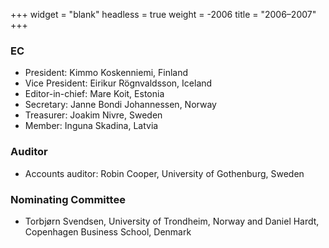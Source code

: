 +++
widget = "blank"
headless = true
weight = -2006
title = "2006–2007"
+++

### EC

*   President: Kimmo Koskenniemi, Finland
*   Vice President: Eirikur Rögnvaldsson, Iceland
*   Editor-in-chief: Mare Koit, Estonia
*   Secretary: Janne Bondi Johannessen, Norway
*   Treasurer: Joakim Nivre, Sweden
*   Member: Inguna Skadina, Latvia

### Auditor

*   Accounts auditor: Robin Cooper, University of Gothenburg, Sweden

### Nominating Committee

*   Torbjørn Svendsen, University of Trondheim, Norway and Daniel Hardt, Copenhagen Business School, Denmark

